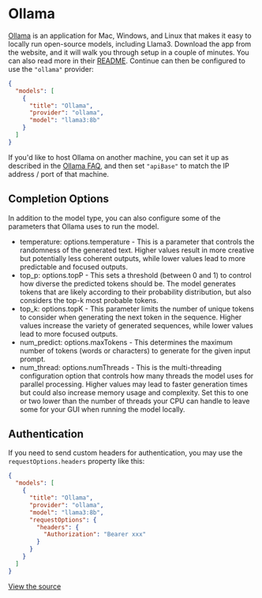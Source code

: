 # Ollama

[Ollama](https://ollama.ai/) is an application for Mac, Windows, and Linux that makes it easy to locally run open-source models, including Llama3. Download the app from the website, and it will walk you through setup in a couple of minutes. You can also read more in their [README](https://github.com/ollama/ollama). Continue can then be configured to use the `"ollama"` provider:

```json title="~/.continue/config.json"
{
  "models": [
    {
      "title": "Ollama",
      "provider": "ollama",
      "model": "llama3:8b"
    }
  ]
}
```

If you'd like to host Ollama on another machine, you can set it up as described in the [Ollama FAQ](https://github.com/ollama/ollama/blob/main/docs/faq.md#how-can-i-expose-ollama-on-my-network), and then set `"apiBase"` to match the IP address / port of that machine.

## Completion Options

In addition to the model type, you can also configure some of the parameters that Ollama uses to run the model.

- temperature: options.temperature - This is a parameter that controls the randomness of the generated text. Higher values result in more creative but potentially less coherent outputs, while lower values lead to more predictable and focused outputs.
- top_p: options.topP - This sets a threshold (between 0 and 1) to control how diverse the predicted tokens should be. The model generates tokens that are likely according to their probability distribution, but also considers the top-k most probable tokens.
- top_k: options.topK - This parameter limits the number of unique tokens to consider when generating the next token in the sequence. Higher values increase the variety of generated sequences, while lower values lead to more focused outputs.
- num_predict: options.maxTokens - This determines the maximum number of tokens (words or characters) to generate for the given input prompt.
- num_thread: options.numThreads - This is the multi-threading configuration option that controls how many threads the model uses for parallel processing. Higher values may lead to faster generation times but could also increase memory usage and complexity. Set this to one or two lower than the number of threads your CPU can handle to leave some for your GUI when running the model locally.

## Authentication

If you need to send custom headers for authentication, you may use the `requestOptions.headers` property like this:

```json title="~/.continue/config.json"
{
  "models": [
    {
      "title": "Ollama",
      "provider": "ollama",
      "model": "llama3:8b",
      "requestOptions": {
        "headers": {
          "Authorization": "Bearer xxx"
        }
      }
    }
  ]
}
```

[View the source](https://github.com/trypear/pearai-submodule/blob/main/core/llm/llms/Ollama.ts)
